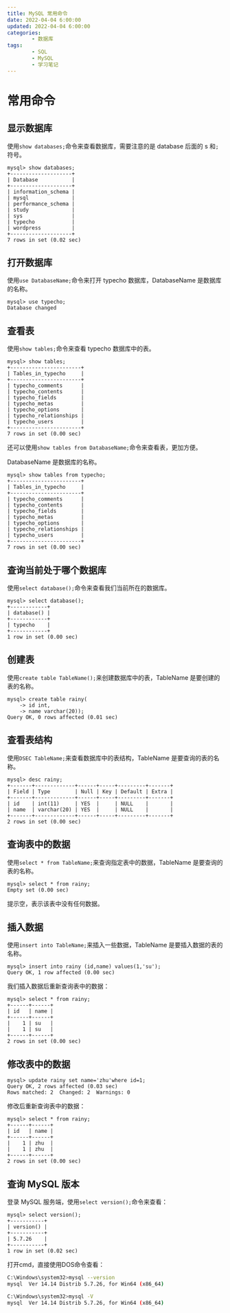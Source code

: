 ```yaml
---
title: MySQL 常用命令
date: 2022-04-04 6:00:00
updated: 2022-04-04 6:00:00
categories:
        - 数据库
tags:
        - SQL
        - MySQL
        - 学习笔记
---
```


# 常用命令

## 显示数据库

使用`show databases;`命令来查看数据库，需要注意的是 database 后面的 s 和`;`符号。

```mysql
mysql> show databases;
+--------------------+
| Database           |
+--------------------+
| information_schema |
| mysql              |
| performance_schema |
| study              |
| sys                |
| typecho            |
| wordpress          |
+--------------------+
7 rows in set (0.02 sec)
```

## 打开数据库

使用`use DatabaseName;`命令来打开 typecho 数据库，DatabaseName 是数据库的名称。

```MySQL
mysql> use typecho;
Database changed
```

## 查看表

使用`show tables;`命令来查看 typecho 数据库中的表。

```MySQL
mysql> show tables;
+-----------------------+
| Tables_in_typecho     |
+-----------------------+
| typecho_comments      |
| typecho_contents      |
| typecho_fields        |
| typecho_metas         |
| typecho_options       |
| typecho_relationships |
| typecho_users         |
+-----------------------+
7 rows in set (0.00 sec)
```

还可以使用`show tables from DatabaseName;`命令来查看表，更加方便。

DatabaseName 是数据库的名称。

```MySQL
mysql> show tables from typecho;
+-----------------------+
| Tables_in_typecho     |
+-----------------------+
| typecho_comments      |
| typecho_contents      |
| typecho_fields        |
| typecho_metas         |
| typecho_options       |
| typecho_relationships |
| typecho_users         |
+-----------------------+
7 rows in set (0.00 sec)
```

## 查询当前处于哪个数据库

使用`select database();`命令来查看我们当前所在的数据库。

```MySQL
mysql> select database();
+------------+
| database() |
+------------+
| typecho    |
+------------+
1 row in set (0.00 sec)
```

## 创建表

使用`create table TableName();`来创建数据库中的表，TableName 是要创建的表的名称。

```MySQL
mysql> create table rainy(
    -> id int,
    -> name varchar(20));
Query OK, 0 rows affected (0.01 sec)
```

## 查看表结构

使用`DSEC TableName;`来查看数据库中的表结构，TableName 是要查询的表的名称。

```MySQL
mysql> desc rainy;
+-------+-------------+------+-----+---------+-------+
| Field | Type        | Null | Key | Default | Extra |
+-------+-------------+------+-----+---------+-------+
| id    | int(11)     | YES  |     | NULL    |       |
| name  | varchar(20) | YES  |     | NULL    |       |
+-------+-------------+------+-----+---------+-------+
2 rows in set (0.00 sec)
```

## 查询表中的数据

使用`select * from TableName;`来查询指定表中的数据，TableName 是要查询的表的名称。

```MySQL
mysql> select * from rainy;
Empty set (0.00 sec) 
```

提示空，表示该表中没有任何数据。

## 插入数据

使用`insert into TableName;`来插入一些数据，TableName 是要插入数据的表的名称。

```MySQL
mysql> insert into rainy (id,name) values(1,'su');
Query OK, 1 row affected (0.00 sec)
```

我们插入数据后重新查询表中的数据：

```MySQL
mysql> select * from rainy;
+------+------+
| id   | name |
+------+------+
|    1 | su   |
|    1 | su   |
+------+------+
2 rows in set (0.00 sec)
```

## 修改表中的数据

```MySQL
mysql> update rainy set name='zhu'where id=1;
Query OK, 2 rows affected (0.03 sec)
Rows matched: 2  Changed: 2  Warnings: 0
```

修改后重新查询表中的数据：

```MySQL
mysql> select * from rainy;
+------+------+
| id   | name |
+------+------+
|    1 | zhu  |
|    1 | zhu  |
+------+------+
2 rows in set (0.00 sec)
```

## 查询 MySQL 版本

登录 MySQL 服务端，使用`select version();`命令来查看：

```MySQL
mysql> select version();
+-----------+
| version() |
+-----------+
| 5.7.26    |
+-----------+
1 row in set (0.02 sec)
```

打开cmd，直接使用DOS命令查看：

```sh
C:\Windows\system32>mysql --version
mysql  Ver 14.14 Distrib 5.7.26, for Win64 (x86_64)

C:\Windows\system32>mysql -V
mysql  Ver 14.14 Distrib 5.7.26, for Win64 (x86_64)
```

